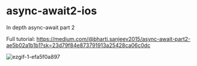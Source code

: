 # async-await2-ios
In depth async-await part 2

Full tutorial: https://medium.com/@bharti.sanjeev2015/async-await-part2-ae5b02a1b1b1?sk=23d79f84e873791913a25428ca06c0dc

![ezgif-1-efa5f0a897](https://github.com/sbharti2016/async-await2-ios/assets/60354752/e122acbc-5c60-4daa-a352-3dc6e030fbc4)
